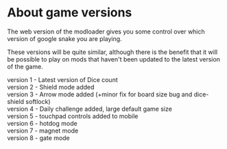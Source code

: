 # About game versions
The web version of the modloader gives you some control over which version of google snake you are playing.

These versions will be quite similar, although there is the benefit that it will be possible to play on mods that haven't been updated to the latest version of the game.

version 1 - Latest version of Dice count             
version 2 - Shield mode added  
version 3 - Arrow mode added (+minor fix for board size bug and dice-shield softlock)  
version 4 - Daily challenge added, large default game size  
version 5 - touchpad controls added to mobile  
version 6 - hotdog mode  
version 7 - magnet mode  
version 8 - gate mode  
